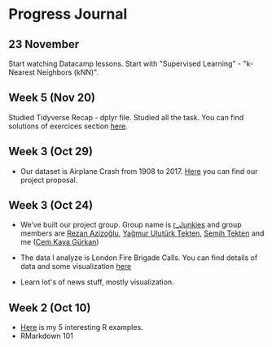 # Progress Journal

## 23 November

Start watching Datacamp lessons. Start with "Supervised Learning" - "k-Nearest Neighbors (kNN)".

## Week 5 (Nov 20)

Studied Tidyverse Recap - dplyr file. Studied all the task. You can find solutions of exercices section [here](files/tidy_recap.html). 


## Week 3 (Oct 29)

+ Our dataset is Airplane Crash from 1908 to 2017. [Here](https://mef-bda503.github.io/gpj-rjunkies/files/AviationCrashProposal.html) you can find our project proposal.  

## Week 3 (Oct 24)

+ We’ve built our project group. Group name is [r_Junkies](https://mef-bda503.github.io/gpj-rjunkies) and group members are [Rezan Azizoğlu](https://mef-bda503.github.io/pj-rezan/), [Yağmur Ulutürk Tekten](https://mef-bda503.github.io/pj-uluturktekteny/), [Semih Tekten](https://mef-bda503.github.io/pj-tektens/) and me ([Cem Kaya Gürkan](https://mef-bda503.github.io/pj-gurkanc/))

+ The data I analyze is London Fire Brigade Calls. You can find details of data and some visualization [here](files/homework02.html)

+ Learn lot's of news stuff, mostly visualization.

## Week 2 (Oct 10)

+ [Here](files/interesting_articles.html) is my 5 interesting R examples. 
+ RMarkdown 101
